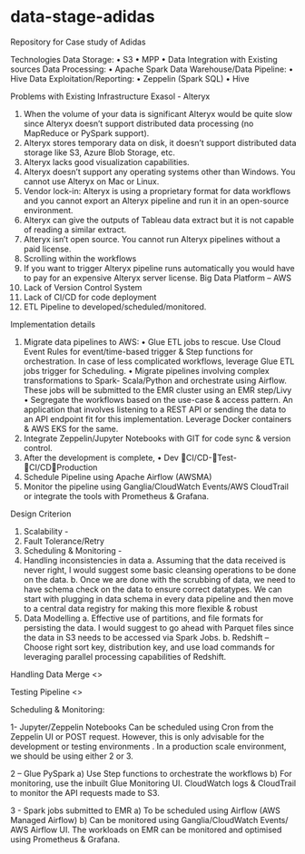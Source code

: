 # data-stage-adidas
Repository for Case study of Adidas



Technologies
	Data Storage:
•	S3
•	MPP
•	Data Integration with Existing sources
Data Processing:
•	Apache Spark
Data Warehouse/Data Pipeline:
•	Hive 
Data Exploitation/Reporting:
•	Zeppelin (Spark SQL)
•	Hive

Problems with Existing Infrastructure
Exasol - Alteryx
1.	When the volume of your data is significant Alteryx would be quite slow since Alteryx doesn’t support distributed data processing (no MapReduce or PySpark support).
2.	Alteryx stores temporary data on disk, it doesn’t support distributed data storage like S3, Azure Blob Storage, etc.
3.	Alteryx lacks good visualization capabilities.
4.	Alteryx doesn’t support any operating systems other than Windows. You cannot use Alteryx on Mac or Linux.
5.	Vendor lock-in: Alteryx is using a proprietary format for data workflows and you cannot export an Alteryx pipeline and run it in an open-source environment.
6.	Alteryx can give the outputs of Tableau data extract but it is not capable of reading a similar extract.
7.	Alteryx isn’t open source. You cannot run Alteryx pipelines without a paid license.
8.	Scrolling within the workflows
9.	If you want to trigger Alteryx pipeline runs automatically you would have to pay for an expensive Alteryx server license.
Big Data Platform – AWS
1.	Lack of Version Control System
2.	Lack of CI/CD for code deployment
3.	ETL Pipeline to developed/scheduled/monitored.

Implementation details
1.	Migrate data pipelines to AWS:
•	Glue ETL jobs to rescue. Use Cloud Event Rules for event/time-based trigger & Step functions for orchestration. In case of less complicated workflows, leverage Glue ETL jobs trigger for Scheduling.
•	Migrate pipelines involving complex transformations to Spark- Scala/Python and orchestrate using Airflow. These jobs will be submitted to the EMR cluster using an EMR step/Livy
•	Segregate the workflows based on the use-case & access pattern. An application that involves listening to a REST API or sending the data to an API endpoint fit for this implementation. Leverage Docker containers & AWS EKS for the same.
2.	Integrate Zeppelin/Jupyter Notebooks with GIT for code sync & version control.
3.	After the development is complete, 
•	Dev CI/CD-Test-CI/CDProduction
4.	Schedule Pipeline using Apache Airflow (AWSMA)
5.	Monitor the pipeline using Ganglia/CloudWatch Events/AWS CloudTrail or integrate the tools with Prometheus & Grafana.

Design Criterion
1.	Scalability - 
2.	Fault Tolerance/Retry
3.	Scheduling & Monitoring - 
4.	Handling inconsistencies in data 
a.	Assuming that the data received is never right, I would suggest some basic cleansing operations to be done on the data. 
b.	Once we are done with the scrubbing of data, we need to have schema check on the data to ensure correct datatypes. We can start with plugging in data schema in every data pipeline and then move to a central data registry for making this more flexible & robust
5.	Data Modelling 
a.	Effective use of partitions, and file formats for persisting the data. I would suggest to go ahead with Parquet files since the data in S3 needs to be accessed via Spark Jobs.
b.	Redshift – Choose right sort key, distribution key, and use load commands for leveraging parallel processing capabilities of Redshift.

Handling Data Merge
<>

Testing Pipeline
<>


Scheduling & Monitoring:

1- Jupyter/Zeppelin Notebooks
Can be scheduled using Cron from the Zeppelin UI or POST request. However, this is only advisable for the development or testing environments	. In a production scale environment, we should be using either 2 or 3.

2 – Glue PySpark 
a)	Use Step functions to orchestrate the workflows
b)	For monitoring, use the inbuilt Glue Monitoring UI. CloudWatch logs & CloudTrail to monitor the API requests made to S3.

3 - Spark jobs submitted to EMR
a)	To be scheduled using Airflow (AWS Managed Airflow)
b)	Can be monitored using Ganglia/CloudWatch Events/ AWS Airflow UI. The workloads on EMR can be monitored and optimised using Prometheus & Grafana.
	
